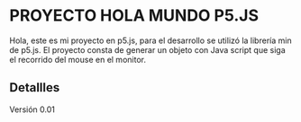 # PROYECTO HOLA MUNDO P5.JS
Hola, este es mi proyecto en p5.js, para el desarrollo se utilizó la librería min de p5.js. El proyecto consta de generar un objeto con Java script que siga el recorrido del mouse en el monitor.
## Detallles
Versión 0.01
